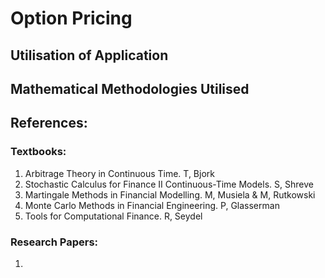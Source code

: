 # Option Pricing

## Utilisation of Application

## Mathematical Methodologies Utilised

## References:
### Textbooks:

1. Arbitrage Theory in Continuous Time. T, Bjork
2. Stochastic Calculus for Finance II Continuous-Time Models. S, Shreve
3. Martingale Methods in Financial Modelling. M, Musiela & M, Rutkowski
4. Monte Carlo Methods in Financial Engineering. P, Glasserman
5. Tools for Computational Finance. R, Seydel

### Research Papers:

1. 